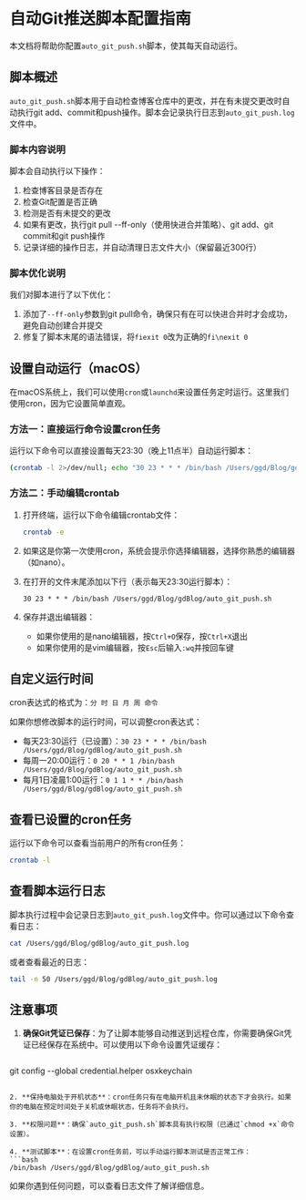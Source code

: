 # 自动Git推送脚本配置指南

本文档将帮助你配置`auto_git_push.sh`脚本，使其每天自动运行。

## 脚本概述

`auto_git_push.sh`脚本用于自动检查博客仓库中的更改，并在有未提交更改时自动执行git add、commit和push操作。脚本会记录执行日志到`auto_git_push.log`文件中。

### 脚本内容说明
脚本会自动执行以下操作：
1. 检查博客目录是否存在
2. 检查Git配置是否正确
3. 检测是否有未提交的更改
4. 如果有更改，执行git pull --ff-only（使用快进合并策略）、git add、git commit和git push操作
5. 记录详细的操作日志，并自动清理日志文件大小（保留最近300行）

### 脚本优化说明
我们对脚本进行了以下优化：
1. 添加了`--ff-only`参数到git pull命令，确保只有在可以快进合并时才会成功，避免自动创建合并提交
2. 修复了脚本末尾的语法错误，将`fiexit 0`改为正确的`fi\nexit 0`

## 设置自动运行（macOS）

在macOS系统上，我们可以使用`cron`或`launchd`来设置任务定时运行。这里我们使用cron，因为它设置简单直观。

### 方法一：直接运行命令设置cron任务

运行以下命令可以直接设置每天23:30（晚上11点半）自动运行脚本：

```bash
(crontab -l 2>/dev/null; echo "30 23 * * * /bin/bash /Users/ggd/Blog/gdBlog/auto_git_push.sh") | crontab -
```

### 方法二：手动编辑crontab

1. 打开终端，运行以下命令编辑crontab文件：
   ```bash
   crontab -e
   ```

2. 如果这是你第一次使用cron，系统会提示你选择编辑器，选择你熟悉的编辑器（如nano）。

3. 在打开的文件末尾添加以下行（表示每天23:30运行脚本）：
   ```
   30 23 * * * /bin/bash /Users/ggd/Blog/gdBlog/auto_git_push.sh
   ```

4. 保存并退出编辑器：
   - 如果你使用的是nano编辑器，按`Ctrl+O`保存，按`Ctrl+X`退出
   - 如果你使用的是vim编辑器，按`Esc`后输入`:wq`并按回车键

## 自定义运行时间

cron表达式的格式为：`分 时 日 月 周 命令`

如果你想修改脚本的运行时间，可以调整cron表达式：

- 每天23:30运行（已设置）：`30 23 * * * /bin/bash /Users/ggd/Blog/gdBlog/auto_git_push.sh`
- 每周一20:00运行：`0 20 * * 1 /bin/bash /Users/ggd/Blog/gdBlog/auto_git_push.sh`
- 每月1日凌晨1:00运行：`0 1 1 * * /bin/bash /Users/ggd/Blog/gdBlog/auto_git_push.sh`

## 查看已设置的cron任务

运行以下命令可以查看当前用户的所有cron任务：

```bash
crontab -l
```

## 查看脚本运行日志

脚本执行过程中会记录日志到`auto_git_push.log`文件中。你可以通过以下命令查看日志：

```bash
cat /Users/ggd/Blog/gdBlog/auto_git_push.log
```

或者查看最近的日志：

```bash
tail -n 50 /Users/ggd/Blog/gdBlog/auto_git_push.log
```

## 注意事项

1. **确保Git凭证已保存**：为了让脚本能够自动推送到远程仓库，你需要确保Git凭证已经保存在系统中。可以使用以下命令设置凭证缓存：
   ```bash
git config --global credential.helper osxkeychain
   ```

2. **保持电脑处于开机状态**：cron任务只有在电脑开机且未休眠的状态下才会执行。如果你的电脑在预定时间处于关机或休眠状态，任务将不会执行。

3. **权限问题**：确保`auto_git_push.sh`脚本具有执行权限（已通过`chmod +x`命令设置）。

4. **测试脚本**：在设置cron任务前，可以手动运行脚本测试是否正常工作：
   ```bash
   /bin/bash /Users/ggd/Blog/gdBlog/auto_git_push.sh
   ```

如果你遇到任何问题，可以查看日志文件了解详细信息。